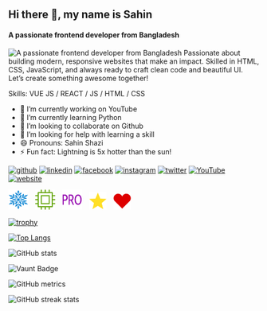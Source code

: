 ## Hi there 👋, my name is Sahin
#### A passionate frontend developer from Bangladesh
![A passionate frontend developer from Bangladesh](https://yt3.googleusercontent.com/5Z0udUbo1tvh5oeyeZpHTNoeSdVhuqui6dWMocgblvTllQqpzwRTzG_b-tIRB9-x0xg4qxXfCw=w1138-fcrop64=1,00005a57ffffa5a8-k-c0xffffffff-no-nd-rj)
Passionate about building modern, responsive websites that make an impact. Skilled in HTML, CSS, JavaScript, and always ready to craft clean code and beautiful UI. Let’s create something awesome together!

Skills: VUE JS / REACT / JS / HTML / CSS

- 🔭 I’m currently working on YouTube 
- 🌱 I’m currently learning Python 
- 👯 I’m looking to collaborate on Github 
- 🤔 I’m looking for help with learning a skill 
- 😄 Pronouns: Sahin Shazi 
- ⚡ Fun fact: Lightning is 5x hotter than the sun! 


[<img src='https://cdn.jsdelivr.net/npm/simple-icons@3.0.1/icons/github.svg' alt='github' height='40'>](https://github.com/SahinShaz)  [<img src='https://cdn.jsdelivr.net/npm/simple-icons@3.0.1/icons/linkedin.svg' alt='linkedin' height='40'>](https://www.linkedin.com/in/SahinShaz/)  [<img src='https://cdn.jsdelivr.net/npm/simple-icons@3.0.1/icons/facebook.svg' alt='facebook' height='40'>](https://www.facebook.com/SahinShaz)  [<img src='https://cdn.jsdelivr.net/npm/simple-icons@3.0.1/icons/instagram.svg' alt='instagram' height='40'>](https://www.instagram.com/sahinshazi/)  [<img src='https://cdn.jsdelivr.net/npm/simple-icons@3.0.1/icons/twitter.svg' alt='twitter' height='40'>](https://twitter.com/sahin_tech_1)  [<img src='https://cdn.jsdelivr.net/npm/simple-icons@3.0.1/icons/youtube.svg' alt='YouTube' height='40'>](https://www.youtube.com/channel/SahinShaz)  [<img src='https://cdn.jsdelivr.net/npm/simple-icons@3.0.1/icons/icloud.svg' alt='website' height='40'>](https://youtube.com/@sahinshaji?si=bDg6Gc8inaDqSBz3)  

<a href='https://archiveprogram.github.com/'><img src='https://raw.githubusercontent.com/acervenky/animated-github-badges/master/assets/acbadge.gif' width='40' height='40'></a> <a href='https://docs.github.com/en/developers'><img src='https://raw.githubusercontent.com/acervenky/animated-github-badges/master/assets/devbadge.gif' width='40' height='40'></a> <a href='https://github.com/pricing'><img src='https://raw.githubusercontent.com/acervenky/animated-github-badges/master/assets/pro.gif' width='40' height='40'></a> <a href='https://stars.github.com/'><img src='https://raw.githubusercontent.com/acervenky/animated-github-badges/master/assets/starbadge.gif' width='35' height='35'></a> <a href='https://docs.github.com/en/github/supporting-the-open-source-community-with-github-sponsors'><img src='https://raw.githubusercontent.com/acervenky/animated-github-badges/master/assets/sponsorbadge.gif' width='35' height='35'></a> 

[![trophy](https://github-profile-trophy.vercel.app/?username=SahinShaz)](https://github.com/ryo-ma/github-profile-trophy)

[![Top Langs](https://github-readme-stats.vercel.app/api/top-langs/?username=SahinShaz)](https://github.com/anuraghazra/github-readme-stats)

![GitHub stats](https://github-readme-stats.vercel.app/api?username=SahinShaz&show_icons=true&count_private=true)  

![Vaunt Badge](https://api.vaunt.dev/v1/github/entities/SahinShaz/contributions?format=svg&private=true)  

![GitHub metrics](https://metrics.lecoq.io/SahinShaz)  

![GitHub streak stats](https://streak-stats.demolab.com/?user=SahinShaz)  


